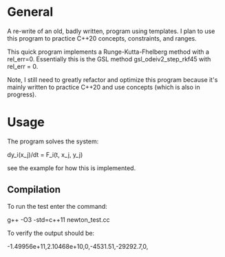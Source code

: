 # General

A re-write of an old, badly written, program using templates.  I plan to use this program
to practice C++20 concepts, constraints, and ranges.

This quick program implements a Runge-Kutta-Fhelberg 
method with a rel_err=0.  Essentially this is the GSL method gsl_odeiv2_step_rkf45
with rel_err = 0.

Note, I still need to greatly refactor and optimize this program because it's mainly written to practice C++20 and use concepts (which is also in progress).

# Usage

The program solves the system:

dy_i(x_j)/dt = F_i(t, x_j, y_j)

see the example for how this is implemented.

## Compilation

To run the test enter the command:

g++ -O3 -std=c++11 newton_test.cc

To verify the output should be:

-1.49956e+11,2.10468e+10,0,-4531.51,-29292.7,0,


